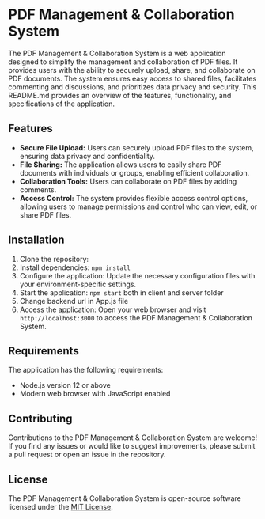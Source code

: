# PDF Management & Collaboration System

The PDF Management & Collaboration System is a web application designed to simplify the management and collaboration of PDF files. It provides users with the ability to securely upload, share, and collaborate on PDF documents. The system ensures easy access to shared files, facilitates commenting and discussions, and prioritizes data privacy and security. This README.md provides an overview of the features, functionality, and specifications of the application.

## Features

- **Secure File Upload:** Users can securely upload PDF files to the system, ensuring data privacy and confidentiality.
- **File Sharing:** The application allows users to easily share PDF documents with individuals or groups, enabling efficient collaboration.
- **Collaboration Tools:** Users can collaborate on PDF files by adding comments.
- **Access Control:** The system provides flexible access control options, allowing users to manage permissions and control who can view, edit, or share PDF files.

## Installation

1. Clone the repository:
2. Install dependencies: `npm install`
3. Configure the application: Update the necessary configuration files with your environment-specific settings.
4. Start the application: `npm start` both in client and server folder
5. Change backend url in App.js file
6. Access the application: Open your web browser and visit `http://localhost:3000` to access the PDF Management & Collaboration System.

## Requirements

The application has the following requirements:

- Node.js version 12 or above
- Modern web browser with JavaScript enabled

## Contributing

Contributions to the PDF Management & Collaboration System are welcome! If you find any issues or would like to suggest improvements, please submit a pull request or open an issue in the repository.

## License

The PDF Management & Collaboration System is open-source software licensed under the [MIT License](LICENSE).
